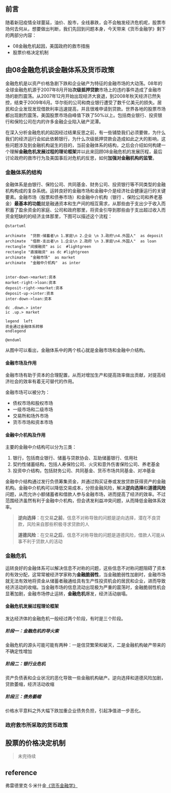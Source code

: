## 前言
随着新冠疫情全球蔓延，油价、股市，全线暴跌，会不会触发经济危机呢，股票市场何去何从，想要做出判断，我们先回到问题本身，今天带来《货币金融学》剩下的两部分内容：
- 08金融危机起因，美国政府的救市措施
- 股票价格决定机制

## 由08金融危机谈金融体系及货币政策

金融危机是以资产价格急剧下跌和企业破产为特征的金融市场的大动荡。08年的全球金融危机源于2007年8月开始**次级抵押贷款**市场上的违约事件造成了金融市场的剧烈震荡。从2007年12月开始出现经济大衰退，到2008年秋天经济已然失控，结束于2009年6月。华尔街的公司和商业银行遭受了数千亿美元的损失。居民和企业发现发现借款利率迅速提高，并且很难申请到贷款。世界各地的股票市场都出现剧烈震荡，美国股票市场自峰值下跌了50%以上。包括商业银行、投资银行和保险公司在内的许多金融企业陷入破产泥潭。

在深入分析金融危机的起因经过结果反思之前，有一些铺垫我们必须要做，为什么我们的经济运行会如此依赖银行，为什么次级抵押贷款会造成如此之大的影响，这些问题涉及到金融机构诞生的目的，当前金融体系的结构，之后会介绍如何构建一个理解**金融危机发展过程的理论框架**并以此来回顾08金融危机的发展历程，最后讨论政府的救市行为及美国事后对危机的反思，如何**加强对金融机构的监管**。



### 金融体系的结构

金融体系是由银行、保险公司、共同基金、财务公司、投资银行等不同类型的金融机构构成的复杂系统。运转良好的金融市场和金融中介是经济社会健康运行的关键要素。金融市场（股票和债券市场）和金融中介机构（银行 、保险公司和养老基金）**最基本的功能**就是融通资本和生产间的相互需求，从那些由于支出少于收入而积蓄了盈余资金的家庭、公司和政府那里，将资金引导到那些由于支出超过收入而资金短缺的的经济主体那里，下图可以描述这个流程：

```puml
@startuml

archimate  "贷款-储蓄者\n 1.家庭\n 2.企业 \n 3.政府\n4.外国人"  as deposit  
archimate  "借款-支出者\n 1.企业\n 2.政府 \n 3.家庭\n4.外国人"  as loan 
rectangle "间接融资" as ic  #lightgreen
rectangle "直接融资" as dc #lightgreen
archimate  "金融市场"  as market 
archimate  "金融中介机构"  as inter 


inter-down->market:资本
market-right->loan:资本
deposit-right->market:资本
deposit-up->inter:资本
inter-down->loan:资本

dc .down.> inter
ic .up.> market

legend  left
资金通过金融体系转移 
endlegend

@enduml
```

从图中可以看出，金融体系中的两个核心就是金融市场和金融中介结构。

#### 金融市场及作用

金融市场有助于资本的合理配置，从而对增加生产和提高效率做出贡献，对提高经济社会的效率有着无可替代的作用。

金融市场可以被分为：

- 债权市场和股权市场
- 一级市场和二级市场
- 交易所和场外市场
- 货币市场和资本市场

#### 金融中介机构及作用

主要的金融中介结构可以分为三类：

1. 银行，包括商业银行、储蓄与贷款协会、互助储蓄银行、信用社
2. 契约性储蓄结构，包括人寿保险公司、火灾和意外伤害保险公司、养老基金
3. 投资中介结构，包括财务公司、共同基金、货币市场共同基金、对冲基金

金融中介结构通过发行负债筹集资金，并通过购买证券或发放贷款获得资产的金融机构。金融中介机构可以降低交易成本，分担金融风险，解决**逆向选择**和**道德风险**问题，从而允许小额储蓄者和借款人参与金融市场，进而提高了经济的效率。不过范围经济虽然有利于金融中介机构，但会诱发利益冲突问题，从而降低金融体系效率。



> **逆向选择**：在交易**之前**，信息不对称导致的问题是逆向选择，潜在不良贷款，风险来自那些积极寻求贷款的人
>
> **道德风险**：在交易**之后**，信息不对称导致的问题是道德风险，借款人可能从事不利于贷款人的活动

### 金融危机

运转良好的金融体系可以解决信息不对称的问题，这些信息不对称问题阻碍了资本的有效分配，这常常被经济学家称为**金融脆弱性**，当金融脆弱性加剧时，金融市场就无法有效地将资金从储蓄者融通给具有生产性投资机会的居民和企业，进而导致经济活动的收缩。当金融市场的信息流动出现极为严重的震荡时，金融脆弱性机会显著加剧，金融市场停止运转，**金融危机**爆发，经济活动崩塌。

#### 金融危机发展过程理论框架

发达经济体的金融危机一般经过两个阶段，有时是三个阶段。

##### 阶段一：金融危机的导火索

金融危机的源头可能可能有两种：一是信贷繁荣和破灭，二是金融机构破产带来的不确定性增加

##### 阶段二：银行业危机

资产负债表和企业状况的恶化导致一些金融机构破产。逆向选择和道德风险加剧，贷款萎缩，经济活动收缩

##### 阶段三：债务萎缩

价格水平意料之外大幅下跌加重企业债务负担，引起净值进一步恶化。



### 政府救市所采取的货币政策

## 股票的价格决定机制

> 未完待续

## reference

弗雷德里克·S·米什金[《货币金融学》](https://book.douban.com/subject/26950185/)
